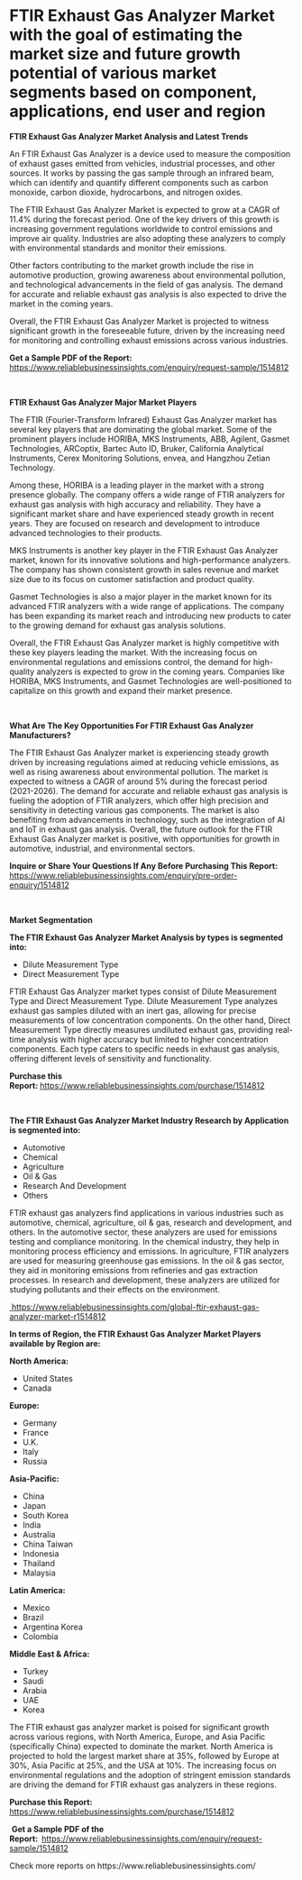 <p><h1>FTIR Exhaust Gas Analyzer Market with the goal of estimating the market size and future growth potential of various market segments based on component, applications, end user and region</h1></p><p><strong>FTIR Exhaust Gas Analyzer Market Analysis and Latest Trends</strong></p>
<p><p>An FTIR Exhaust Gas Analyzer is a device used to measure the composition of exhaust gases emitted from vehicles, industrial processes, and other sources. It works by passing the gas sample through an infrared beam, which can identify and quantify different components such as carbon monoxide, carbon dioxide, hydrocarbons, and nitrogen oxides.</p><p>The FTIR Exhaust Gas Analyzer Market is expected to grow at a CAGR of 11.4% during the forecast period. One of the key drivers of this growth is increasing government regulations worldwide to control emissions and improve air quality. Industries are also adopting these analyzers to comply with environmental standards and monitor their emissions.</p><p>Other factors contributing to the market growth include the rise in automotive production, growing awareness about environmental pollution, and technological advancements in the field of gas analysis. The demand for accurate and reliable exhaust gas analysis is also expected to drive the market in the coming years.</p><p>Overall, the FTIR Exhaust Gas Analyzer Market is projected to witness significant growth in the foreseeable future, driven by the increasing need for monitoring and controlling exhaust emissions across various industries.</p></p>
<p><strong>Get a Sample PDF of the Report:&nbsp;</strong> <a href="https://www.reliablebusinessinsights.com/enquiry/request-sample/1514812">https://www.reliablebusinessinsights.com/enquiry/request-sample/1514812</a></p>
<p>&nbsp;</p>
<p><strong>FTIR Exhaust Gas Analyzer Major Market Players</strong></p>
<p><p>The FTIR (Fourier-Transform Infrared) Exhaust Gas Analyzer market has several key players that are dominating the global market. Some of the prominent players include HORIBA, MKS Instruments, ABB, Agilent, Gasmet Technologies, ARCoptix, Bartec Auto ID, Bruker, California Analytical Instruments, Cerex Monitoring Solutions, envea, and Hangzhou Zetian Technology.</p><p>Among these, HORIBA is a leading player in the market with a strong presence globally. The company offers a wide range of FTIR analyzers for exhaust gas analysis with high accuracy and reliability. They have a significant market share and have experienced steady growth in recent years. They are focused on research and development to introduce advanced technologies to their products.</p><p>MKS Instruments is another key player in the FTIR Exhaust Gas Analyzer market, known for its innovative solutions and high-performance analyzers. The company has shown consistent growth in sales revenue and market size due to its focus on customer satisfaction and product quality.</p><p>Gasmet Technologies is also a major player in the market known for its advanced FTIR analyzers with a wide range of applications. The company has been expanding its market reach and introducing new products to cater to the growing demand for exhaust gas analysis solutions.</p><p>Overall, the FTIR Exhaust Gas Analyzer market is highly competitive with these key players leading the market. With the increasing focus on environmental regulations and emissions control, the demand for high-quality analyzers is expected to grow in the coming years. Companies like HORIBA, MKS Instruments, and Gasmet Technologies are well-positioned to capitalize on this growth and expand their market presence.</p></p>
<p>&nbsp;</p>
<p><strong>What Are The Key Opportunities For FTIR Exhaust Gas Analyzer Manufacturers?</strong></p>
<p><p>The FTIR Exhaust Gas Analyzer market is experiencing steady growth driven by increasing regulations aimed at reducing vehicle emissions, as well as rising awareness about environmental pollution. The market is expected to witness a CAGR of around 5% during the forecast period (2021-2026). The demand for accurate and reliable exhaust gas analysis is fueling the adoption of FTIR analyzers, which offer high precision and sensitivity in detecting various gas components. The market is also benefiting from advancements in technology, such as the integration of AI and IoT in exhaust gas analysis. Overall, the future outlook for the FTIR Exhaust Gas Analyzer market is positive, with opportunities for growth in automotive, industrial, and environmental sectors.</p></p>
<p><strong>Inquire or Share Your Questions If Any Before Purchasing This Report:</strong> <a href="https://www.reliablebusinessinsights.com/enquiry/pre-order-enquiry/1514812">https://www.reliablebusinessinsights.com/enquiry/pre-order-enquiry/1514812</a></p>
<p>&nbsp;</p>
<p><strong>Market Segmentation</strong></p>
<p><strong>The FTIR Exhaust Gas Analyzer Market Analysis by types is segmented into:</strong></p>
<p><ul><li>Dilute Measurement Type</li><li>Direct Measurement Type</li></ul></p>
<p><p>FTIR Exhaust Gas Analyzer market types consist of Dilute Measurement Type and Direct Measurement Type. Dilute Measurement Type analyzes exhaust gas samples diluted with an inert gas, allowing for precise measurements of low concentration components. On the other hand, Direct Measurement Type directly measures undiluted exhaust gas, providing real-time analysis with higher accuracy but limited to higher concentration components. Each type caters to specific needs in exhaust gas analysis, offering different levels of sensitivity and functionality.</p></p>
<p><strong>Purchase this Report:&nbsp;</strong><a href="https://www.reliablebusinessinsights.com/purchase/1514812">https://www.reliablebusinessinsights.com/purchase/1514812</a></p>
<p>&nbsp;</p>
<p><strong>The FTIR Exhaust Gas Analyzer Market Industry Research by Application is segmented into:</strong></p>
<p><ul><li>Automotive</li><li>Chemical</li><li>Agriculture</li><li>Oil & Gas</li><li>Research And Development</li><li>Others</li></ul></p>
<p><p>FTIR exhaust gas analyzers find applications in various industries such as automotive, chemical, agriculture, oil & gas, research and development, and others. In the automotive sector, these analyzers are used for emissions testing and compliance monitoring. In the chemical industry, they help in monitoring process efficiency and emissions. In agriculture, FTIR analyzers are used for measuring greenhouse gas emissions. In the oil & gas sector, they aid in monitoring emissions from refineries and gas extraction processes. In research and development, these analyzers are utilized for studying pollutants and their effects on the environment.</p></p>
<p><a href="https://www.reliablebusinessinsights.com/global-ftir-exhaust-gas-analyzer-market-r1514812">&nbsp;https://www.reliablebusinessinsights.com/global-ftir-exhaust-gas-analyzer-market-r1514812</a></p>
<p><strong>In terms of Region, the FTIR Exhaust Gas Analyzer Market Players available by Region are:</strong></p>
<p>
    <p> <strong> North America: </strong>
        <ul>
            <li>United States</li>
            <li>Canada</li>
        </ul>
        </p> 
    <p> <strong> Europe: </strong>
        <ul>
            <li>Germany</li>
            <li>France</li>
            <li>U.K.</li>
            <li>Italy</li>
            <li>Russia</li>
        </ul>
        </p> 
    <p> <strong> Asia-Pacific: </strong>
        <ul>
            <li>China</li>
            <li>Japan</li>
            <li>South Korea</li>
            <li>India</li>
            <li>Australia</li>
            <li>China Taiwan</li>
            <li>Indonesia</li>
            <li>Thailand</li>
            <li>Malaysia</li>
        </ul>
        </p> 
    <p> <strong> Latin America: </strong>
        <ul>
            <li>Mexico</li>
            <li>Brazil</li>
            <li>Argentina Korea</li>
            <li>Colombia</li>
        </ul>
        </p> 
    <p> <strong> Middle East & Africa: </strong>
        <ul>
            <li>Turkey</li>
            <li>Saudi</li>
            <li>Arabia</li>
            <li>UAE</li>
            <li>Korea</li>
        </ul>
    </p>
    </p>
<p><p>The FTIR exhaust gas analyzer market is poised for significant growth across various regions, with North America, Europe, and Asia Pacific (specifically China) expected to dominate the market. North America is projected to hold the largest market share at 35%, followed by Europe at 30%, Asia Pacific at 25%, and the USA at 10%. The increasing focus on environmental regulations and the adoption of stringent emission standards are driving the demand for FTIR exhaust gas analyzers in these regions.</p></p>
<p><strong>Purchase this Report: </strong><a href="https://www.reliablebusinessinsights.com/purchase/1514812">https://www.reliablebusinessinsights.com/purchase/1514812</a></p>
<p>&nbsp;<strong>Get a Sample PDF of the Report:&nbsp;&nbsp;</strong><a href="https://www.reliablebusinessinsights.com/enquiry/request-sample/1514812">https://www.reliablebusinessinsights.com/enquiry/request-sample/1514812</a></p>
<p><strong></strong></p>
<p>Check more reports on https://www.reliablebusinessinsights.com/</p>